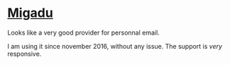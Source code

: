 # [Migadu][migadu-home]

Looks like a very good provider for personnal email.

I am using it since november 2016, without any issue. The support is _very_ responsive.


[migadu-home]: https://www.migadu.com/
